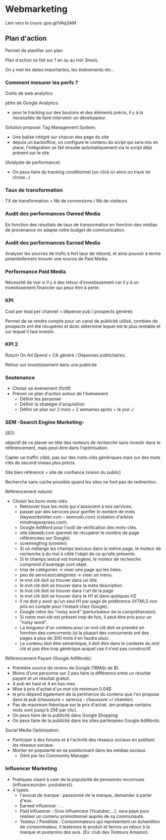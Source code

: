 # Webmarketing

Lien vers le cours: goo.gl/VAq3AM

## Plan d'action

Permet de planifier son plan 

Plan d'action se fait sur 1 an ou au min 3mois.

On y met les dates importantes, les événements etc...

### Comment mesurer les perfs ?

Outils de web analytics

pblm de Google Analytics:

- pour le tracking sur des boutons et des éléments précis, il y à la necessitée de faire intervenir un développeur.

Solution proposé: Tag Management System:

- Une balise intégré sur chacun des page du site
- depuis un backoffice, on configure le contenu du script qui sera mis en place, l'intégration se fait ensuite automatiquement via le script déjà présent sur le site.

(Analyste de performance)

- On peux faire du tracking conditionnel (un click ici alors on track tel chose...)

### Taux de transformation

TX de transformation = Nb de conversions / Nb de visiteurs

### Audit des performances Owned Media

En fonction des résultats de taux de transormation en fonction des médias de provenance on adapte notre budget de communication.

### Audit des performances Earned Media

Analyser les sources de trafic à fort taux de rebond, et ainsi pouvoir à terme potentiellement trouver une source de Paid Media.

### Performance Paid Media

Nécessité de voir si il y à des retour d'investissement car il y à un investissement financier qui peux être à perte.

### KPI

Cost per lead per channel = dépense pub / prospects générés

Permet de se rendre compte pour un canal de publicité utilisé, combien de prospects ont été récupérés et donc déterminé lequel est le plus rentable et sur lequel il faut investir.

### KPI 2

Ruturn On Ad Spend = CA généré / Dépenses publicitaires.

Retour sur investissement dans une publicité

### Soutenance

- Choisir un événement (fictif)
- Prévoir un plan d'action autour de l'événement
  - Définir les personae
  - Définir la stratégie d'acquisition
  - Défini un plan sur 2 mois + 2 semaines après + le jour J

### SEM -Search Engine Marketing-

SEO:

objectif de ce placer en tête des moteurs de recherche sans investir dans le référencement, mais peut-être dans l'optimisation.

Capter un traffic ciblé, pas sur des mots-clés génériques mais sur des mots clés de second niveau plus précis.

Site bien référencé = site de confiance (vision du public)

Recherche sans cache possible quand les sites ne font pas de redirection.

Référencement naturel:

- Choisir les bons mots-clés:
  - Retrouver tous les mots qui s'associent à nos services.
  - passer par des services pour gonfler le nombre de mots (keywordshitter.com - semrush.com) (création d'arbres mindmapexpress.com).
  - Google AdWord pour l'outil de vérification des mots-clés.
  - site:siteweb.com (permet de récupérer le nombre de page référencées sur Google)
  - scremingfrog (crowler)
  - Si on mélange les champs lexicaux dans la même page, le moteur de recherche à du mal à ciblé l'objet de ce qu'elle présente.
  - Si le champs lexical est homogène, le moteur de recherche comprend d'avantage sont objet.
  - trop de catégories -> viser une page qui les listes.
  - peu de services/catégories -> viser un menu.
  - le mot clé doit se trouver dans un title
  - le mot clé doit se trouver dans la meta description
  - le mot clé doit se trouver dans l'url de la page
  - le mot clé doit se trouver dans le H1 et dans quelques H2
  - Il ne doit y avoir qu'un seul H1 par page de préférence (HTML5 non pris en compte pour l'instant chez Google).
  - Google retire les "noisy word" (perturbateur de la compréhension).
  - Si notre mot-clé est présent trop de fois, il peut être pris pour un "noisy word".
  - La longueur d'un contenu pour un mot clé doit se prendre en fonction des concurrents (si la plupart des concurrents ont des pages à plus de 300 mots il en faudra plus).
  - Le contenu doit être sémentique, il doit être dans le contexte du mot clé et pas être trop générique auquel cas il n'est pas constructif.

Référencement Payant (Google AdWords):

- Première source de revenu de Google (18Mds de $).
- Moins d'une personne sur 2 peu faire la différence entre un résultat payant et un résultat gratuit.
- 4 pub en haut et 4 en bas max.
- Mise à prix d'achat d'un mot clé minimum 0.04$
- le prix dépend également de la pertinence du contenu que l'on propose dans la pub (chaussure = sarenza - chaussure =/ chantier).
- Pas de maximum théorique sur le prix d'achat. (en pratique certains mots vont jusqu'à 25€ par clic).
- On peux faire de la publicité dans Google Shopping
- On peux faire de la publicité dans les sites partenaires Google AdWords.

Social Media Optimisation:

- Participer à des forums et à l'activité des réseaux sociaux en publiant les réseaux sociaux.
- Monter en popularité en se positionnant dans les médias sociaux.
  - Géré par les Community Manager

### Influencer Marketing

- Pratiques visant à user de la popularité de personnes reconnues (influanceurs(ex: youtubers)).
- 4 types:
  - l'avocat de marque : passionné de la marque, demander à parler d'eux.
  - Earned influencer : ...
  - Paid Influencer : Gros influenceur (Youtuber,...), sera payé pour réaliser un contenu promotionnel auprès de sa communauté.
  - Testeur / Panéliste : Consommateurs qui représentent un échantillon de consommateur, il testerons le produit et ferons un retour à la marque et posterons des avis. (Ex: club des Testeurs Amazon).